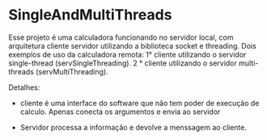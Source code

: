 # SingleAndMultiThreads
Esse projeto é uma calculadora funcionando no servidor local, com arquitetura cliente servidor utilizando a biblioteca socket e threading.
Dois exemplos de uso da calculadora remota:
1°   cliente utilizando o servidor single-thread (servSingleThreading).
2 °  cliente utilizando o servidor multi-threads (servMultiThreading).

Detalhes:
* cliente é uma interface do software que não tem poder de execução de calculo. Apenas conecta os argumentos e envia ao servidor

* Servidor processa a informação e devolve a menssagem ao cliente.


